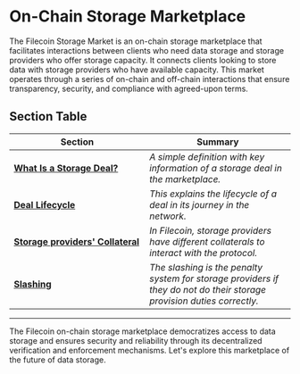 # On-Chain Storage Marketplace

The Filecoin Storage Market is an on-chain storage marketplace that facilitates interactions between clients who need data storage and storage providers who offer storage capacity. It connects clients looking to store data with storage providers who have available capacity. This market operates through a series of on-chain and off-chain interactions that ensure transparency, security, and compliance with agreed-upon terms.

## Section Table

<table><thead><tr><th width="227">Section</th><th>Summary</th></tr></thead><tbody><tr><td><a href="what-is-a-storage-deal.md"><strong>What Is a Storage Deal?</strong></a></td><td><em>A simple definition with key information of a storage deal in the marketplace.</em></td></tr><tr><td><a href="deal-lifecycle.md"><strong>Deal Lifecycle</strong></a></td><td><em>This explains the lifecycle of a deal in its journey in the network.</em></td></tr><tr><td><a href="storage-providers-collateral.md"><strong>Storage providers' Collateral</strong></a></td><td><em>In Filecoin, storage providers have different collaterals to interact with the protocol.</em></td></tr><tr><td><a href="slashing.md"><strong>Slashing</strong></a></td><td><em>The slashing is the penalty system for storage providers if they do not do their storage provision duties correctly.</em></td></tr></tbody></table>

***

The Filecoin on-chain storage marketplace democratizes access to data storage and ensures security and reliability through its decentralized verification and enforcement mechanisms. Let's explore this marketplace of the future of data storage.
